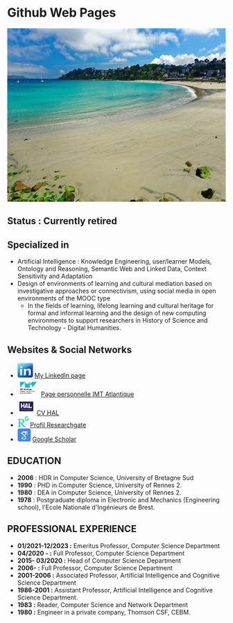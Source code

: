 # Github Web Pages

<img src="media/bretagne.jpeg" width="800" height="400">

## Status : Currently retired

## Specialized in
* Artificial Intelligence : Knowledge Engineering, user/learner Models, Ontology and Reasoning, Semantic Web and Linked Data, Context Sensitivity and Adaptation
* Design of environments of learning and cultural mediation based on investigative approaches or connectivism, using social media in open environments of the MOOC type
  * In the fields of learning, lifelong learning and cultural heritage for formal and informal learning and the design of new computing environments to support researchers in History of Science and Technology - Digital Humanities.

## Websites & Social Networks

* <img src="media/linkedin.jpeg" width="35" height="35"> <a href="https://www.linkedin.com/in/sergegarlatti/" target="_blank" > My LinkedIn page </a>
* <img src="media/IMTatlantique.jpeg" width="50" height="40"> <a href="https://www.imt-atlantique.fr/fr/personne/serge-garlatti" target="_blank" > Page personnelle IMT Atlantique </a>
* <img src="media/HAL.jpeg" width="40" height="40"> <a href="https://cv.archives-ouvertes.fr/serge-garlatti" target="_blank" > CV HAL </a>
* <img src="media/RG.jpeg" width="25" height="25"> <a href="https://www.researchgate.net/profile/Serge-Garlatti" target="_blank" > Profil Researchgate </a>
* <img src="media/GS.jpeg" width="30" height="30"> <a href="https://scholar.google.fr/citations?view_op=list_works&hl=fr&user=yCdOUkUAAAAJ&gmla=AJsN-F4mAq6P6-KVZwH0xdTrWGOMPNylF17kmPamTpVtKMETOQYq3NsLYgnrtCyD9yfGnEsf-mLDGHS21FCEmocw8j3Po4YIT2-aBtx3d090iG4hJvnSRX7FSmTglHkyRBrAWAYMy6kQcCSEVlVCTKpAuL_AG94i5F2mYOT-s6Wfe_zmeg5oOFU" target="_blank" > Google Scholar </a>

## EDUCATION

* **2006** : HDR  in Computer Science, University of  Bretagne Sud
* **1990** : PHD in Computer Science, University of Rennes 2.
* **1980** : DEA in Computer Science, University of Rennes 2.
* **1978** : Postgraduate diploma in Electronic and Mechanics (Engineering school), l'Ecole Nationale d'Ingénieurs de Brest.

## PROFESSIONAL EXPERIENCE

* **01/2021-12/2023 :** Emeritus Professor, Computer Science Department
* **04/2020 - :** Full Professor, Computer Science Department
* **2015- 03/2020 :** Head of Computer Science Department
* **2006- :** Full Professor, Computer Science Department
* **2001-2006 :** Associated Professor, Artificial Intelligence and Cognitive Science Department
* **1986-2001 :** Assistant Professor, Artificial Intelligence and Cognitive Science Department.
* **1983 :** Reader, Computer Science and Network Department
* **1980 :** Engineer in a private company, Thomson CSF, CEBM.
